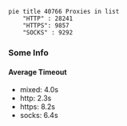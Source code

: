 
```mermaid
pie title 40766 Proxies in list
    "HTTP" : 28241
    "HTTPS": 9857
    "SOCKS" : 9292
```

### Some Info
#### Average Timeout

- mixed: 4.0s
- http: 2.3s
- https: 8.2s
- socks: 6.4s